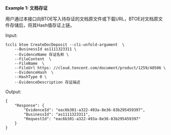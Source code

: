 **Example 1: 文档存证**

用户通过本接口向BTOE写入待存证的文档原文件或下载URL，BTOE对文档原文件存储后，将其Hash值存证上链。

Input: 

```
tccli btoe CreateDocDeposit --cli-unfold-argument  \
    --BusinessId as1111323311 \
    --EvidenceName 存证名称 \
    --FileContent  \
    --FileName  \
    --FileUrl https: //cloud.tencent.com/document/product/1259/48506 \
    --EvidenceHash  \
    --HashType 0 \
    --EvidenceDescription 存证描述
```

Output: 
```
{
    "Response": {
        "EvidenceId": "eac6b301-a322-493a-8e36-83b295459397",
        "BusinessId": "as1111323311",
        "RequestId": "eac6b301-a322-493a-8e36-83b295459397"
    }
}
```

